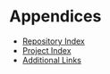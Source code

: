 # Appendices
* [Repository Index](repository-index.md)
* [Project Index](project-index.md)
* [Additional Links](additional-links.md)
